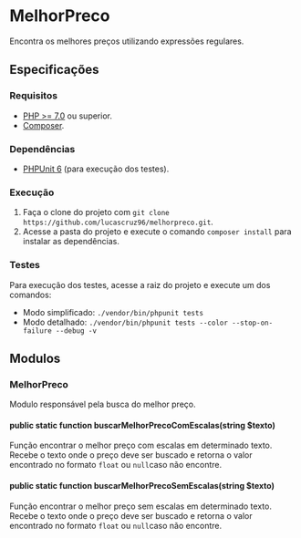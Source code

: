 # MelhorPreco

Encontra os melhores preços utilizando expressões regulares.


## Especificações

### Requisitos

- [PHP >= 7.0](https://www.php.net/releases/7_0_0.php) ou superior.
- [Composer](https://getcomposer.org/).

### Dependências

 - [PHPUnit 6](https://phpunit.de/getting-started/phpunit-6.html) (para execução dos testes).

### Execução

1. Faça o clone do projeto com `git clone https://github.com/lucascruz96/melhorpreco.git`.
2. Acesse a pasta do projeto e execute o comando `composer install` para instalar as dependências.

### Testes

Para execução dos testes, acesse a raiz do projeto e execute um dos comandos:

- Modo simplificado: `./vendor/bin/phpunit tests `
- Modo detalhado: `./vendor/bin/phpunit tests --color --stop-on-failure --debug -v`

## Modulos

### MelhorPreco

Modulo responsável pela busca do melhor preço.

#### public static function buscarMelhorPrecoComEscalas(string $texto)

Função encontrar o melhor preço com escalas em determinado texto.
Recebe o texto onde o preço deve ser buscado e retorna o valor encontrado no formato `float` ou `null`caso não encontre.

#### public static function buscarMelhorPrecoSemEscalas(string $texto)

Função encontrar o melhor preço sem escalas em determinado texto.
Recebe o texto onde o preço deve ser buscado e retorna o valor encontrado no formato `float` ou `null`caso não encontre.
